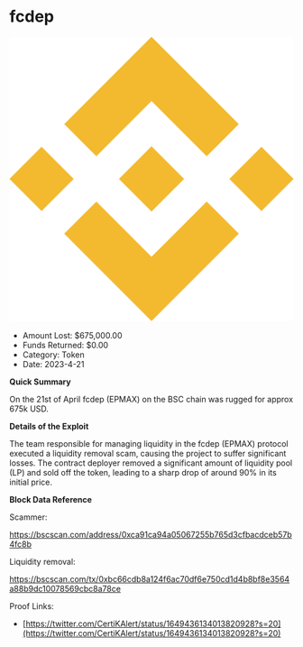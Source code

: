 # fcdep
![fcdep](/rektimages/fcdep.png)
- Amount Lost: $675,000.00
- Funds Returned: $0.00
- Category: Token
- Date: 2023-4-21

**Quick Summary**

On the 21st of April fcdep (EPMAX) on the BSC chain was rugged for approx 675k USD.

  


 **Details of the Exploit**

The team responsible for managing liquidity in the fcdep (EPMAX) protocol executed a liquidity removal scam, causing the project to suffer significant losses. The contract deployer removed a significant amount of liquidity pool (LP) and sold off the token, leading to a sharp drop of around 90% in its initial price.

  


 **Block Data Reference**

Scammer:

https://bscscan.com/address/0xca91ca94a05067255b765d3cfbacdceb57b4fc8b

Liquidity removal:

https://bscscan.com/tx/0xbc66cdb8a124f6ac70df6e750cd1d4b8bf8e3564a88b9dc10078569cbc8a78ce


Proof Links:
- [https://twitter.com/CertiKAlert/status/1649436134013820928?s=20](https://twitter.com/CertiKAlert/status/1649436134013820928?s=20)


